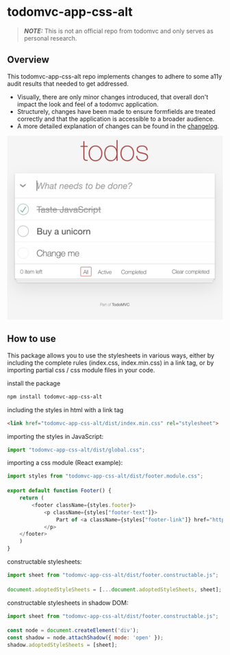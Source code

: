 # todomvc-app-css-alt

> **_NOTE:_**  This is not an official repo from todomvc and only serves as personal research. 

## Overview

This todomvc-app-css-alt repo implements changes to adhere to some a11y audit results that needed to get addressed.
- Visually, there are only minor changes introduced, that overall don't impact the look and feel of a todomvc application.
- Structurely, changes have been made to ensure formfields are treated correctly and that the application is accessible to a broader audience. 
- A more detailed explanation of changes can be found in the [changelog](CHANGES.md).

![](screenshot.png)

## How to use

This package allows you to use the stylesheets in various ways, either by including the complete rules (index.css, index.min.css) in a link tag, or by importing partial css / css module files in your code.

install the package

``` bash
npm install todomvc-app-css-alt
```

including the styles in html with a link tag
``` html
<link href="todomvc-app-css-alt/dist/index.min.css" rel="stylesheet">
```

importing the styles in JavaScript:
``` javascript
import "todomvc-app-css-alt/dist/global.css";
```

importing a css module (React example):
``` javascript
import styles from "todomvc-app-css-alt/dist/footer.module.css";

export default function Footer() {
    return (
        <footer className={styles.footer}>
			<p className={styles["footer-text"]}>
                Part of <a className={styles["footer-link"]} href="http://todomvc.com">TodoMVC</a>
            </p>
	</footer>
    )
}
```

constructable stylesheets:
``` javascript
import sheet from "todomvc-app-css-alt/dist/footer.constructable.js";

document.adoptedStyleSheets = [...document.adoptedStyleSheets, sheet];
```

constructable stylesheets in shadow DOM:
``` javascript
import sheet from "todomvc-app-css-alt/dist/footer.constructable.js";

const node = document.createElement('div');
const shadow = node.attachShadow({ mode: 'open' });
shadow.adoptedStyleSheets = [sheet];
```